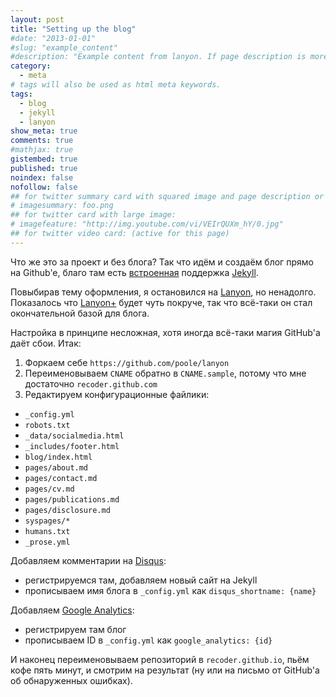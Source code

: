 ```yaml
---
layout: post
title: "Setting up the blog"
#date: "2013-01-01"
#slug: "example_content"
#description: "Example content from lanyon. If page description is more than 140 words, it will be shown as post summary on home page and blog index else post excerpt will be shown. Same rule is for html meta description: >140 words in description or first 50 words of posts will be shown as summary. Page excerpt supports markdown formatted summary."
category: 
  - meta
# tags will also be used as html meta keywords.
tags:
  - blog
  - jekyll
  - lanyon
show_meta: true
comments: true
#mathjax: true
gistembed: true
published: true
noindex: false
nofollow: false
## for twitter summary card with squared image and page description or page excerpt:
# imagesummary: foo.png
## for twitter card with large image:
# imagefeature: "http://img.youtube.com/vi/VEIrQUXm_hY/0.jpg"
## for twitter video card: (active for this page)
---
```


Что же это за проект и без блога? Так что идём и создаём блог прямо на Github'e,
благо там есть [встроенная](https://help.github.com/articles/about-github-pages-and-jekyll/) поддержка [Jekyll](https://jekyllrb.com/).

Повыбирав тему оформления, я остановился на [Lanyon](https://github.com/poole/lanyon), но ненадолго.
Показалось что [Lanyon+](https://github.com/dyndna/lanyon-plus) будет чуть покруче, так что всё-таки он стал окончательной базой для блога.

<!--more-->

Настройка в принципе несложная, хотя иногда всё-таки магия GitHub'a даёт сбои.
Итак:

1. Форкаем себе `https://github.com/poole/lanyon`
2. Переименовываем `CNAME` обратно в `CNAME.sample`, потому что мне достаточно `recoder.github.com`
3. Редактируем конфигурационные файлики:
  * `_config.yml`
  * `robots.txt`
  * `_data/socialmedia.html`
  * `_includes/footer.html`
  * `blog/index.html`
  * `pages/about.md`
  * `pages/contact.md`
  * `pages/cv.md`
  * `pages/publications.md`
  * `pages/disclosure.md`
  * `syspages/*`
  * `humans.txt`
  * `_prose.yml`

Добавляем комментарии на [Disqus](https://disqus.com/):
* регистрируемся там, добавляем новый сайт на Jekyll
* прописываем имя блога в `_config.yml` как `disqus_shortname: {name}`

Добавляем [Google Analytics](https://www.google.com/analytics/):
* регистрируем там блог
* прописываем ID в `_config.yml` как `google_analytics: {id}`

И наконец переименовываем репозиторий в `recoder.github.io`, пьём кофе пять минут, и смотрим на результат
(ну или на письмо от GitHub'а об обнаруженных ошибках).




